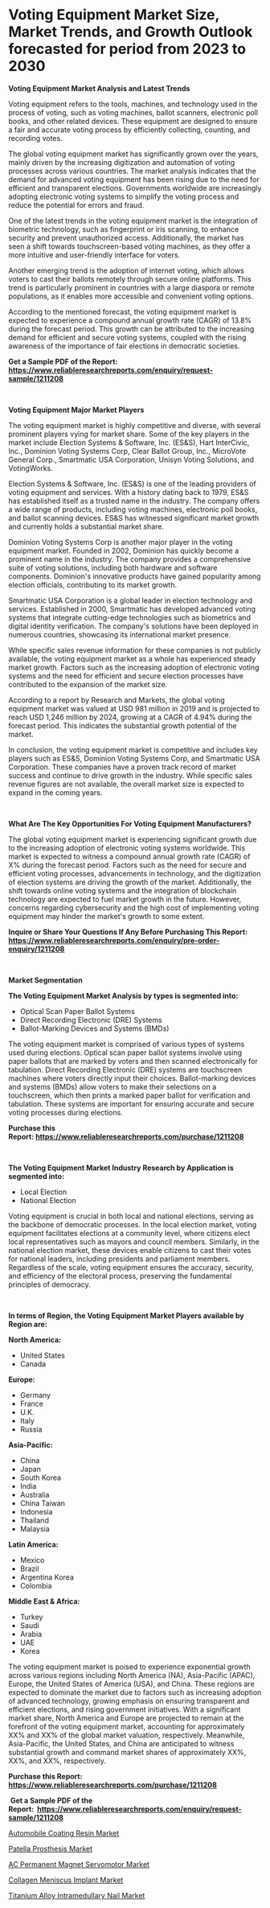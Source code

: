 <p><h1>Voting Equipment Market Size, Market Trends, and Growth Outlook forecasted for period from 2023 to 2030</h1></p><p><strong>Voting Equipment Market Analysis and Latest Trends</strong></p>
<p><p>Voting equipment refers to the tools, machines, and technology used in the process of voting, such as voting machines, ballot scanners, electronic poll books, and other related devices. These equipment are designed to ensure a fair and accurate voting process by efficiently collecting, counting, and recording votes.</p><p>The global voting equipment market has significantly grown over the years, mainly driven by the increasing digitization and automation of voting processes across various countries. The market analysis indicates that the demand for advanced voting equipment has been rising due to the need for efficient and transparent elections. Governments worldwide are increasingly adopting electronic voting systems to simplify the voting process and reduce the potential for errors and fraud.</p><p>One of the latest trends in the voting equipment market is the integration of biometric technology, such as fingerprint or iris scanning, to enhance security and prevent unauthorized access. Additionally, the market has seen a shift towards touchscreen-based voting machines, as they offer a more intuitive and user-friendly interface for voters.</p><p>Another emerging trend is the adoption of internet voting, which allows voters to cast their ballots remotely through secure online platforms. This trend is particularly prominent in countries with a large diaspora or remote populations, as it enables more accessible and convenient voting options.</p><p>According to the mentioned forecast, the voting equipment market is expected to experience a compound annual growth rate (CAGR) of 13.8% during the forecast period. This growth can be attributed to the increasing demand for efficient and secure voting systems, coupled with the rising awareness of the importance of fair elections in democratic societies.</p></p>
<p><strong>Get a Sample PDF of the Report:&nbsp; <a href="https://www.reliableresearchreports.com/enquiry/request-sample/1211208">https://www.reliableresearchreports.com/enquiry/request-sample/1211208</a></strong></p>
<p>&nbsp;</p>
<p><strong>Voting Equipment Major Market Players</strong></p>
<p><p>The voting equipment market is highly competitive and diverse, with several prominent players vying for market share. Some of the key players in the market include Election Systems & Software, Inc. (ES&S), Hart InterCivic, Inc., Dominion Voting Systems Corp, Clear Ballot Group, Inc., MicroVote General Corp., Smartmatic USA Corporation, Unisyn Voting Solutions, and VotingWorks.</p><p>Election Systems & Software, Inc. (ES&S) is one of the leading providers of voting equipment and services. With a history dating back to 1979, ES&S has established itself as a trusted name in the industry. The company offers a wide range of products, including voting machines, electronic poll books, and ballot scanning devices. ES&S has witnessed significant market growth and currently holds a substantial market share.</p><p>Dominion Voting Systems Corp is another major player in the voting equipment market. Founded in 2002, Dominion has quickly become a prominent name in the industry. The company provides a comprehensive suite of voting solutions, including both hardware and software components. Dominion's innovative products have gained popularity among election officials, contributing to its market growth.</p><p>Smartmatic USA Corporation is a global leader in election technology and services. Established in 2000, Smartmatic has developed advanced voting systems that integrate cutting-edge technologies such as biometrics and digital identity verification. The company's solutions have been deployed in numerous countries, showcasing its international market presence.</p><p>While specific sales revenue information for these companies is not publicly available, the voting equipment market as a whole has experienced steady market growth. Factors such as the increasing adoption of electronic voting systems and the need for efficient and secure election processes have contributed to the expansion of the market size.</p><p>According to a report by Research and Markets, the global voting equipment market was valued at USD 981 million in 2019 and is projected to reach USD 1,246 million by 2024, growing at a CAGR of 4.94% during the forecast period. This indicates the substantial growth potential of the market.</p><p>In conclusion, the voting equipment market is competitive and includes key players such as ES&S, Dominion Voting Systems Corp, and Smartmatic USA Corporation. These companies have a proven track record of market success and continue to drive growth in the industry. While specific sales revenue figures are not available, the overall market size is expected to expand in the coming years.</p></p>
<p>&nbsp;</p>
<p><strong>What Are The Key Opportunities For Voting Equipment Manufacturers?</strong></p>
<p><p>The global voting equipment market is experiencing significant growth due to the increasing adoption of electronic voting systems worldwide. This market is expected to witness a compound annual growth rate (CAGR) of X% during the forecast period. Factors such as the need for secure and efficient voting processes, advancements in technology, and the digitization of election systems are driving the growth of the market. Additionally, the shift towards online voting systems and the integration of blockchain technology are expected to fuel market growth in the future. However, concerns regarding cybersecurity and the high cost of implementing voting equipment may hinder the market's growth to some extent.</p></p>
<p><strong>Inquire or Share Your Questions If Any Before Purchasing This Report: <a href="https://www.reliableresearchreports.com/enquiry/pre-order-enquiry/1211208">https://www.reliableresearchreports.com/enquiry/pre-order-enquiry/1211208</a></strong></p>
<p>&nbsp;</p>
<p><strong>Market Segmentation</strong></p>
<p><strong>The Voting Equipment Market Analysis by types is segmented into:</strong></p>
<p><ul><li>Optical Scan Paper Ballot Systems</li><li>Direct Recording Electronic (DRE) Systems</li><li>Ballot-Marking Devices and Systems (BMDs)</li></ul></p>
<p><p>The voting equipment market is comprised of various types of systems used during elections. Optical scan paper ballot systems involve using paper ballots that are marked by voters and then scanned electronically for tabulation. Direct Recording Electronic (DRE) systems are touchscreen machines where voters directly input their choices. Ballot-marking devices and systems (BMDs) allow voters to make their selections on a touchscreen, which then prints a marked paper ballot for verification and tabulation. These systems are important for ensuring accurate and secure voting processes during elections.</p></p>
<p><strong>Purchase this Report:&nbsp;<a href="https://www.reliableresearchreports.com/purchase/1211208">https://www.reliableresearchreports.com/purchase/1211208</a></strong></p>
<p>&nbsp;</p>
<p><strong>The Voting Equipment Market Industry Research by Application is segmented into:</strong></p>
<p><ul><li>Local Election</li><li>National Election</li></ul></p>
<p><p>Voting equipment is crucial in both local and national elections, serving as the backbone of democratic processes. In the local election market, voting equipment facilitates elections at a community level, where citizens elect local representatives such as mayors and council members. Similarly, in the national election market, these devices enable citizens to cast their votes for national leaders, including presidents and parliament members. Regardless of the scale, voting equipment ensures the accuracy, security, and efficiency of the electoral process, preserving the fundamental principles of democracy.</p></p>
<p>&nbsp;</p>
<p><strong>In terms of Region, the Voting Equipment Market Players available by Region are:</strong></p>
<p>
    <p> <strong> North America: </strong>
        <ul>
            <li>United States</li>
            <li>Canada</li>
        </ul>
        </p> 
    <p> <strong> Europe: </strong>
        <ul>
            <li>Germany</li>
            <li>France</li>
            <li>U.K.</li>
            <li>Italy</li>
            <li>Russia</li>
        </ul>
        </p> 
    <p> <strong> Asia-Pacific: </strong>
        <ul>
            <li>China</li>
            <li>Japan</li>
            <li>South Korea</li>
            <li>India</li>
            <li>Australia</li>
            <li>China Taiwan</li>
            <li>Indonesia</li>
            <li>Thailand</li>
            <li>Malaysia</li>
        </ul>
        </p> 
    <p> <strong> Latin America: </strong>
        <ul>
            <li>Mexico</li>
            <li>Brazil</li>
            <li>Argentina Korea</li>
            <li>Colombia</li>
        </ul>
        </p> 
    <p> <strong> Middle East & Africa: </strong>
        <ul>
            <li>Turkey</li>
            <li>Saudi</li>
            <li>Arabia</li>
            <li>UAE</li>
            <li>Korea</li>
        </ul>
    </p>
    </p>
<p><p>The voting equipment market is poised to experience exponential growth across various regions including North America (NA), Asia-Pacific (APAC), Europe, the United States of America (USA), and China. These regions are expected to dominate the market due to factors such as increasing adoption of advanced technology, growing emphasis on ensuring transparent and efficient elections, and rising government initiatives. With a significant market share, North America and Europe are projected to remain at the forefront of the voting equipment market, accounting for approximately XX% and XX% of the global market valuation, respectively. Meanwhile, Asia-Pacific, the United States, and China are anticipated to witness substantial growth and command market shares of approximately XX%, XX%, and XX%, respectively.</p></p>
<p><strong>Purchase this Report: <a href="https://www.reliableresearchreports.com/purchase/1211208">https://www.reliableresearchreports.com/purchase/1211208</a></strong></p>
<p>&nbsp;<strong>Get a Sample PDF of the Report:&nbsp;&nbsp;<a href="https://www.reliableresearchreports.com/enquiry/request-sample/1211208">https://www.reliableresearchreports.com/enquiry/request-sample/1211208</a></strong></p>
<p><strong></strong></p>
<p><p><a href="https://www.linkedin.com/pulse/automobile-coating-resin-market-research-report-provides-thorough/">Automobile Coating Resin Market</a></p><p><a href="https://medium.com/@albanaduro2018/patella-prosthesis-market-size-cagr-trends-2024-2030-5013879db08c">Patella Prosthesis Market</a></p><p><a href="https://www.linkedin.com/pulse/ac-permanent-magnet-servomotor-market-size-2023-2030-global/">AC Permanent Magnet Servomotor Market</a></p><p><a href="https://medium.com/@shivangi.reportprime/collagen-meniscus-implant-market-size-cagr-trends-2024-2030-31138a6d1d9e">Collagen Meniscus Implant Market</a></p><p><a href="https://www.linkedin.com/pulse/decoding-titanium-alloy-intramedullary-nail-market-deep/">Titanium Alloy Intramedullary Nail Market</a></p></p>